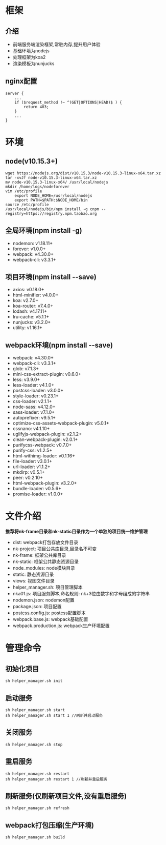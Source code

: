 # 框架
## 介绍
- 前端服务端渲染框架,常驻内存,提升用户体验
- 基础环境为nodejs
- 处理框架为koa2
- 渲染模板为nunjucks
## nginx配置
    server {
        ...
        if ($request_method !~ ^(GET|OPTIONS|HEAD)$ ) {
            return 403;
        }
        ...
    }

# 环境
## node(v10.15.3+)
    wget https://nodejs.org/dist/v10.15.3/node-v10.15.3-linux-x64.tar.xz
    tar -xvJf node-v10.15.3-linux-x64.tar.xz
    mv node-v10.15.3-linux-x64/ /usr/local/nodejs
    mkdir /home/logs/nodeforever
    vim /etc/profile
        export NODE_HOME=/usr/local/nodejs
        export PATH=$PATH:$NODE_HOME/bin
    source /etc/profile
    /usr/local/nodejs/bin/npm install -g cnpm --registry=https://registry.npm.taobao.org
## 全局环境(npm install -g)
- nodemon: v1.18.11+
- forever: v1.0.0+
- webpack: v4.30.0+
- webpack-cli: v3.3.1+
## 项目环境(npm install --save)
- axios: v0.18.0+
- html-minifier: v4.0.0+
- koa: v2.7.0+
- koa-router: v7.4.0+
- lodash: v4.17.11+
- lru-cache: v5.1.1+
- nunjucks: v3.2.0+
- utility: v1.16.1+
## webpack环境(npm install --save)
- webpack: v4.30.0+
- webpack-cli: v3.3.1+
- glob: v7.1.3+
- mini-css-extract-plugin: v0.6.0+
- less: v3.9.0+
- less-loader: v4.1.0+
- postcss-loader: v3.0.0+
- style-loader: v0.23.1+
- css-loader: v2.1.1+
- node-sass: v4.12.0+
- sass-loader: v7.1.0+
- autoprefixer: v9.5.1+
- optimize-css-assets-webpack-plugin: v5.0.1+
- cssnano: v4.1.10+
- uglifyjs-webpack-plugin: v2.1.2+
- clean-webpack-plugin: v2.0.1+
- purifycss-webpack: v0.7.0+
- purify-css: v1.2.5+
- html-withimg-loader: v0.1.16+
- file-loader: v3.0.1+
- url-loader: v1.1.2+
- mkdirp: v0.5.1+
- peer: v0.2.10+
- html-webpack-plugin: v3.2.0+
- bundle-loader: v0.5.6+
- promise-loader: v1.0.0+

# 文件介绍
**推荐将nk-frame目录和nk-static目录作为一个单独的项目统一维护管理**

- dist: webpack打包存放文件目录
- nk-project: 项目公共库目录,目录名不可变
- nk-frame: 框架公共库目录
- nk-static: 框架公共静态资源目录
- node_modules: node模块目录
- static: 静态资源目录
- views: 视图文件目录
- helper_manager.sh: 项目管理脚本
- nka01.js: 项目服务脚本,命名规则: nk+3位由数字和字母组成的字符串
- nodemon.json: nodemon配置
- package.json: 项目配置
- postcss.config.js: postcss配置脚本
- webpack.base.js: webpack基础配置
- webpack.production.js: webpack生产环境配置

# 管理命令
## 初始化项目
    sh helper_manager.sh init
## 启动服务
    sh helper_manager.sh start
    sh helper_manager.sh start 1 //刷新并启动服务
## 关闭服务
    sh helper_manager.sh stop
## 重启服务
    sh helper_manager.sh restart
    sh helper_manager.sh restart 1 //刷新并重启服务
## 刷新服务(仅刷新项目文件,没有重启服务)
    sh helper_manager.sh refresh
## webpack打包压缩(生产环境)
    sh helper_manager.sh build
